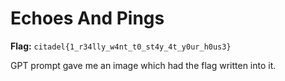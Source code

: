 # Echoes And Pings

**Flag:** `citadel{1_r34lly_w4nt_t0_st4y_4t_y0ur_h0us3}`

GPT prompt gave me an image which had the flag written into it.
